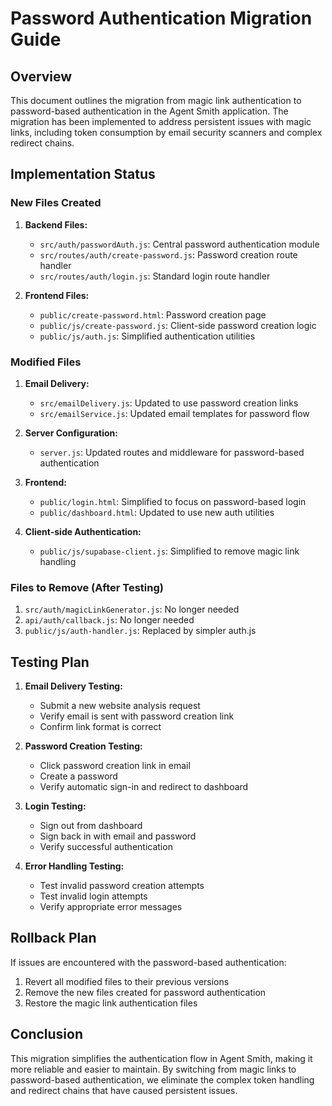 # Password Authentication Migration Guide

## Overview

This document outlines the migration from magic link authentication to password-based authentication in the Agent Smith application. The migration has been implemented to address persistent issues with magic links, including token consumption by email security scanners and complex redirect chains.

## Implementation Status

### New Files Created

1. **Backend Files:**
   - `src/auth/passwordAuth.js`: Central password authentication module
   - `src/routes/auth/create-password.js`: Password creation route handler
   - `src/routes/auth/login.js`: Standard login route handler

2. **Frontend Files:**
   - `public/create-password.html`: Password creation page
   - `public/js/create-password.js`: Client-side password creation logic
   - `public/js/auth.js`: Simplified authentication utilities

### Modified Files

1. **Email Delivery:**
   - `src/emailDelivery.js`: Updated to use password creation links
   - `src/emailService.js`: Updated email templates for password flow

2. **Server Configuration:**
   - `server.js`: Updated routes and middleware for password-based authentication

3. **Frontend:**
   - `public/login.html`: Simplified to focus on password-based login
   - `public/dashboard.html`: Updated to use new auth utilities

4. **Client-side Authentication:**
   - `public/js/supabase-client.js`: Simplified to remove magic link handling

### Files to Remove (After Testing)

1. `src/auth/magicLinkGenerator.js`: No longer needed
2. `api/auth/callback.js`: No longer needed
3. `public/js/auth-handler.js`: Replaced by simpler auth.js

## Testing Plan

1. **Email Delivery Testing:**
   - Submit a new website analysis request
   - Verify email is sent with password creation link
   - Confirm link format is correct

2. **Password Creation Testing:**
   - Click password creation link in email
   - Create a password
   - Verify automatic sign-in and redirect to dashboard

3. **Login Testing:**
   - Sign out from dashboard
   - Sign back in with email and password
   - Verify successful authentication

4. **Error Handling Testing:**
   - Test invalid password creation attempts
   - Test invalid login attempts
   - Verify appropriate error messages

## Rollback Plan

If issues are encountered with the password-based authentication:

1. Revert all modified files to their previous versions
2. Remove the new files created for password authentication
3. Restore the magic link authentication files

## Conclusion

This migration simplifies the authentication flow in Agent Smith, making it more reliable and easier to maintain. By switching from magic links to password-based authentication, we eliminate the complex token handling and redirect chains that have caused persistent issues.
